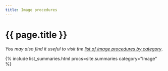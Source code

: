 ```yaml
---
title: Image procedures
---
```

# {{ page.title }}

_You may also find it useful to visit the [list of image procedures by category](../categories/image-alt)_.

{% include list_summaries.html procs=site.summaries category="Image" %}
